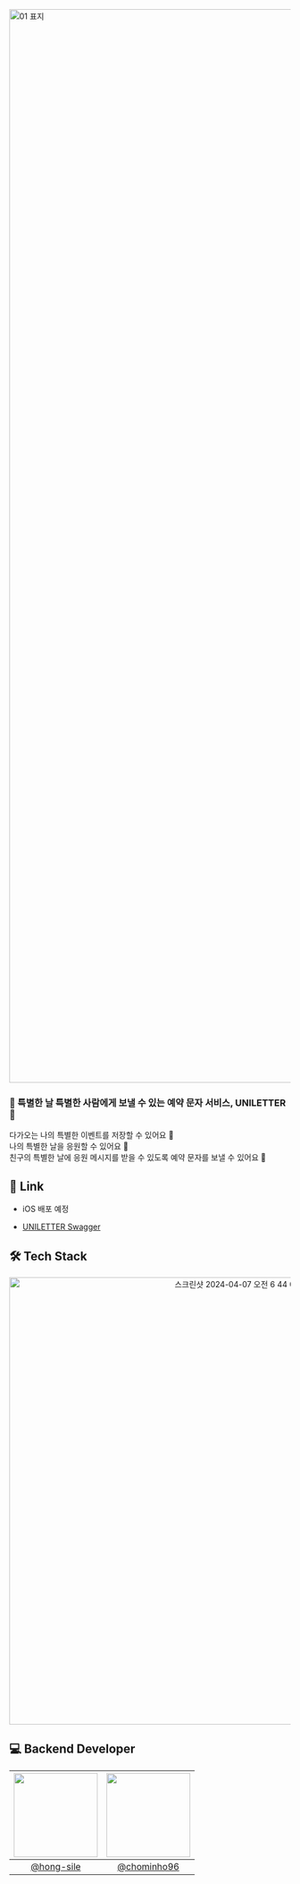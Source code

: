 <img width="1920" alt="01 표지" src="https://github.com/Unithon11th-Team5/uniletter-be/assets/66549638/bf21ca77-24a6-4935-9225-8e22c9fae4fc">
<h3> 💌 특별한 날 특별한 사람에게 보낼 수 있는 예약 문자 서비스, UNILETTER 💌 </h3>   


다가오는 나의 특별한 이벤트를 저장할 수 있어요 📝 <br>
나의 특별한 날을 응원할 수 있어요 📣 <br>
친구의 특별한 날에 응원 메시지를 받을 수 있도록 예약 문자를 보낼 수 있어요 💌 <br>


## 🔗 Link
- iOS 배포 예정

- [UNILETTER Swagger](https://secret-message.kro.kr/secret-message-docs.html)


## 🛠️ Tech Stack

<p align="center"><img width="800" alt="스크린샷 2024-04-07 오전 6 44 04" src="https://github.com/Unithon11th-Team5/uniletter-be/assets/66549638/b7d7dc79-f7c7-4c84-a779-707ef9ab979b"></p>


## 💻 Backend Developer

|<img src="https://avatars.githubusercontent.com/hong-slie" width="150" height="150"/>|<img src="https://avatars.githubusercontent.com/chominho96" width="150" height="150"/>|
|:-:|:-:|
|[@hong-sile](https://github.com/hong-sile)|[@chominho96](https://github.com/chominho96)|



